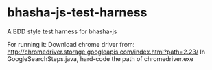 # bhasha-js-test-harness
A BDD style test harness for bhasha-js


For running it:
Download chrome driver from:
http://chromedriver.storage.googleapis.com/index.html?path=2.23/
In GoogleSearchSteps.java, hard-code the path of chromedriver.exe